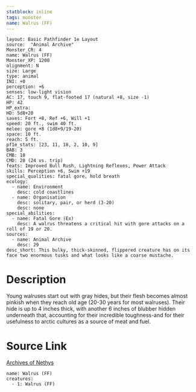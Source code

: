 ```yaml
---
statblock: inline
tags: monster
name: Walrus (FF)
---
```

```statblock
layout: Basic Pathfinder 1e Layout
source:  "Animal Archive"
Monster_CR: 4
name: Walrus (FF)
Monster_XP: 1200
alignment: N
size: Large
type: animal
INI: +0
perception: +6
senses: low-light vision
AC: 17, touch 9, flat-footed 17 (natural +8, size -1)
HP: 42
HP_extra: 
HD: 5d8+20
saves: Fort +8, Ref +6, Will +1
speed: 20 ft., swim 40 ft.
melee: gore +8 (1d8+9/19-20)
space: 10 ft.
reach: 5 ft.
pf1e_stats: [23, 11, 18, 2, 10, 9]
BAB: 3
CMB: 10
CMD: 20 (24 vs. trip)
feats: Improved Bull Rush, Lightning Reflexes, Power Attack
skills: Perception +6, Swim +19
special_qualities: fatal gore, hold breath
ecology:
  - name: Environment
    desc: cold coastlines
  - name: Organisation
    desc: solitary, pair, or herd (3-20)
    desc: none
special_abilities:
  - name: Fatal Gore (Ex)
    desc: A walrus threatens a critical hit with gore attacks on a roll of 19 or 20.
sources:
  - name: Animal Archive
    desc: 29
desc_short: This bulky, thick-skinned, flippered creature has on its face two enormous tusks and what looks like a coarse mustache.
```
# Description
Young walruses start out with gray hides, but their flesh becomes almost pinkish when they reach old age (20-30 years for most walruses). Their hide is up to 4 inches thick, with another 6 inches of blubber hidden underneath that, accounting for their incredible toughness-and for their usefulness to arctic cultures as a source of meat and fuel.
# Source Link
[Archives of Nethys](https://aonprd.com/MonsterDisplay.aspx?ItemName=Walrus%20(FF))
```encounter-table
name: Walrus (FF)
creatures:
  - 1: Walrus (FF)
```
